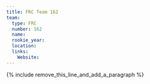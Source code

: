 ```yaml
---
title: FRC Team 162
team:
  type: FRC
  number: 162
  name:
  rookie_year:
  location:
  links:
    Website:
---
```


{% include remove_this_line_and_add_a_paragraph %}